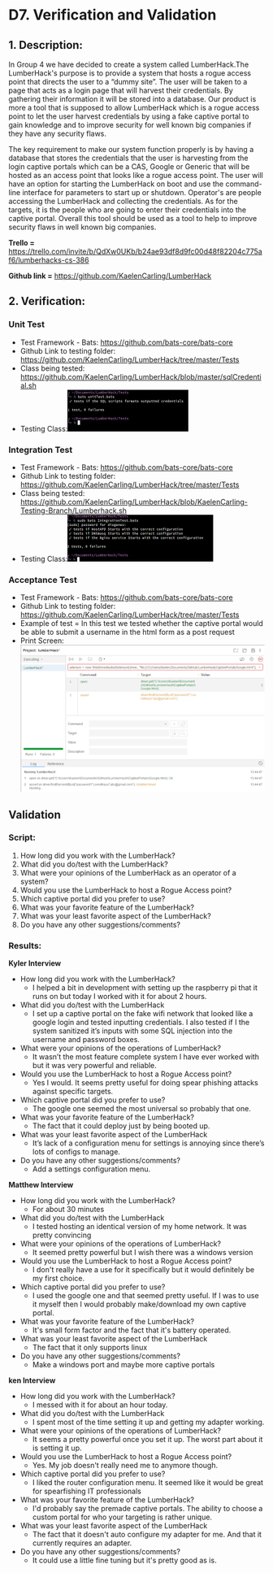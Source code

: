 # D7. Verification and Validation

## 1. Description:
In Group 4 we have decided to create a system called LumberHack.The LumberHack's purpose is to provide a system that hosts a rogue access point that directs the user to a “dummy site”. The user will be taken to a page that acts as a login page that will harvest their credentials. By gathering their information it will be stored into a database. Our product is more a tool that is supposed to allow LumberHack which is a rogue access point to let the user harvest credentials by using a fake captive portal to gain knowledge and to improve security for well known big companies if they have any security flaws.  

The key requirement to make our system function properly is by having a database that stores the credentials that the user is harvesting from the login captive portals which can be a CAS, Google or Generic that will be hosted as an access point that looks like a rogue access point. The user will have an option for starting the LumberHack on boot and use the command-line interface for parameters to start up or shutdown. Operator's are people accessing the LumberHack and collecting the credentials. As for the targets, it is the people who are going to enter their credentials into the captive portal. Overall this tool should be used as a tool to help to improve security flaws in well known big companies. 


**Trello =** https://trello.com/invite/b/QdXw0UKb/b24ae93df8d9fc00d48f82204c775af6/lumberhacks-cs-386

**Github link =** https://github.com/KaelenCarling/LumberHack

## 2. Verification:

### Unit Test
 * Test Framework - Bats: https://github.com/bats-core/bats-core
 * Github Link to testing folder: https://github.com/KaelenCarling/LumberHack/tree/master/Tests
 * Class being tested: https://github.com/KaelenCarling/LumberHack/blob/master/sqlCredential.sh
 * Testing Class:![Unit test](https://github.com/KaelenCarling/LumberHack/blob/master/Pictures/Unit%20Test.png)
 
### Integration Test
 * Test Framework - Bats: https://github.com/bats-core/bats-core
 * Github Link to testing folder: https://github.com/KaelenCarling/LumberHack/tree/master/Tests
 * Class being tested: https://github.com/KaelenCarling/LumberHack/blob/KaelenCarling-Testing-Branch/Lumberhack.sh
 * Testing Class:![Integration Test](https://github.com/KaelenCarling/LumberHack/blob/master/Pictures/Integration%20Test.png)
 
### Acceptance Test
 * Test Framework - Bats: https://github.com/bats-core/bats-core
 * Github Link to testing folder: https://github.com/KaelenCarling/LumberHack/tree/master/Tests
 * Example of test = In this test we tested whether the captive portal would be able to submit a username in the html form as a     post request
 * Print Screen:![Acceptance Test](https://github.com/KaelenCarling/LumberHack/blob/master/Pictures/acceptance%20test.png)
 
## Validation
### Script:
1. How long did you work with the LumberHack?
2. What did you do/test with the LumberHack?
3. What were your opinions of the LumberHack as an operator of a system?
4. Would you use the LumberHack to host a Rogue Access point?
5. Which captive portal did you prefer to use?
6. What was your favorite feature of the LumberHack?
7. What was your least favorite aspect of the LumberHack?
8. Do you have any other suggestions/comments?

### Results:
**Kyler Interview**
* How long did you work with the LumberHack?
  * I helped a bit in development with setting up the raspberry pi that it runs on but today I worked with it for about 2 hours.
* What did you do/test with the LumberHack
  * I set up a captive portal on the fake wifi network that looked like a google login and tested inputting credentials. I also tested if I the system sanitized it’s inputs with some SQL injection into the username and password boxes.
* What were your opinions of the operations of LumberHack?
  * It wasn’t the most feature complete system I have ever worked with but it was very powerful and reliable.
* Would you use the LumberHack to host a Rogue Access point?
  * Yes I would. It seems pretty useful for doing spear phishing attacks against specific targets.
* Which captive portal did you prefer to use?
  * The google one seemed the most universal so probably that one.
* What was your favorite feature of the LumberHack?
  * The fact that it could deploy just by being booted up.
* What was your least favorite aspect of the LumberHack
  * It’s lack of a configuration menu for settings is annoying since there’s lots of configs to manage.
* Do you have any other suggestions/comments?
  * Add a settings configuration menu.

**Matthew Interview**
* How long did you work with the LumberHack?
  * For about 30 minutes
* What did you do/test with the LumberHack
  * I tested hosting an identical version of my home network. It was pretty convincing
* What were your opinions of the operations of LumberHack?
  * It seemed pretty powerful but I wish there was a windows version
* Would you use the LumberHack to host a Rogue Access point?
  * I don't really have a use for it specifically but it would definitely be my first choice.
* Which captive portal did you prefer to use?
  * I used the google one and that seemed pretty useful. If I was to use it myself then I would probably make/download my own captive portal.
* What was your favorite feature of the LumberHack?
  * It's small form factor and the fact that it's battery operated.
* What was your least favorite aspect of the LumberHack
  * The fact that it only supports linux
* Do you have any other suggestions/comments?
  * Make a windows port and maybe more captive portals

**ken Interview**
* How long did you work with the LumberHack?
  * I messed with it for about an hour today.
* What did you do/test with the LumberHack
  * I spent most of the time setting it up and getting my adapter working.
* What were your opinions of the operations of LumberHack?
  * It seems a pretty powerful once you set it up. The worst part about it is setting it up.
* Would you use the LumberHack to host a Rogue Access point?
  * Yes. My job doesn't really need me to anymore though.
* Which captive portal did you prefer to use?
  * I liked the router configuration menu. It seemed like it would be great for spearfishing IT professionals
* What was your favorite feature of the LumberHack?
  * I'd probably say the premade captive portals. The ability to choose a custom portal for who your targeting is rather unique.
* What was your least favorite aspect of the LumberHack
  * The fact that it doesn't auto configure my adapter for me. And that it currently requires an adapter.
* Do you have any other suggestions/comments?
  * It could use a little fine tuning but it's pretty good as is.
